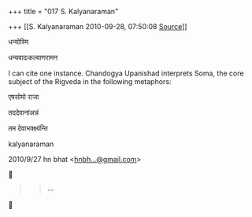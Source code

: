 +++
title = "017 S. Kalyanaraman"

+++
[[S. Kalyanaraman	2010-09-28, 07:50:08 [Source](https://groups.google.com/g/bvparishat/c/1upJUorV_j8)]]



  

धन्योस्मि

धन्यवादःकल्याणरामन

  

I can cite one instance. Chandogya Upanishad interprets Soma, the core subject of the Rigveda in the following metaphors:

  

एषसोमो राजा

तददेवानांअन्नं

तम देवाभक्क्ष्यंन्ति

kalyanaraman

  

2010/9/27 hn bhat \<[hnbh...@gmail.com]()\>  



> 
> > 
> > 
> > 
> > --  
> > 
> > 



